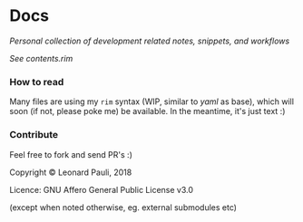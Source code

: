 # Docs
*Personal collection of development related notes, snippets, and workflows*

_See contents.rim_


### How to read

Many files are using my `rim` syntax (WIP, similar to *yaml* as base), which will soon (if not, please poke me) be available. In the meantime, it's just text :)


### Contribute

Feel free to fork and send PR's :)

Copyright © Leonard Pauli, 2018

Licence: GNU Affero General Public License v3.0

(except when noted otherwise, eg. external submodules etc)
